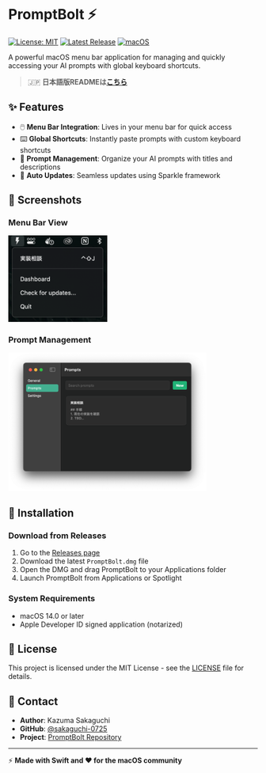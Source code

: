 # PromptBolt ⚡

[![License: MIT](https://img.shields.io/badge/License-MIT-yellow.svg)](https://opensource.org/licenses/MIT)
[![Latest Release](https://img.shields.io/github/v/release/sakaguchi-0725/PromptBolt)](https://github.com/sakaguchi-0725/PromptBolt/releases)
[![macOS](https://img.shields.io/badge/macOS-14.0+-blue.svg)](https://www.apple.com/macos/)

A powerful macOS menu bar application for managing and quickly accessing your AI prompts with global keyboard shortcuts.

> 🇯🇵 **日本語版READMEは[こちら](README_JP.md)**

## ✨ Features

- 🖱️ **Menu Bar Integration**: Lives in your menu bar for quick access
- ⌨️ **Global Shortcuts**: Instantly paste prompts with custom keyboard shortcuts
- 📝 **Prompt Management**: Organize your AI prompts with titles and descriptions
- 🔄 **Auto Updates**: Seamless updates using Sparkle framework

## 📸 Screenshots

### Menu Bar View
<img src="Resources/menubar.png" alt="Menu Bar Screenshot" width="200">

### Prompt Management
<img src="Resources/prompt-management.png" alt="Prompt Management Screenshot" width="400">

## 🚀 Installation

### Download from Releases
1. Go to the [Releases page](https://github.com/sakaguchi-0725/PromptBolt/releases)
2. Download the latest `PromptBolt.dmg` file
3. Open the DMG and drag PromptBolt to your Applications folder
4. Launch PromptBolt from Applications or Spotlight

### System Requirements
- macOS 14.0 or later
- Apple Developer ID signed application (notarized)

## 📝 License

This project is licensed under the MIT License - see the [LICENSE](LICENSE) file for details.

## 📧 Contact

- **Author**: Kazuma Sakaguchi
- **GitHub**: [@sakaguchi-0725](https://github.com/sakaguchi-0725)
- **Project**: [PromptBolt Repository](https://github.com/sakaguchi-0725/PromptBolt)

---

⚡ **Made with Swift and ❤️ for the macOS community**